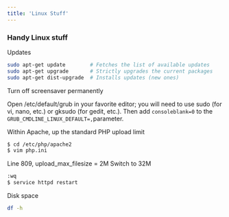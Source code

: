 ```yaml
---
title: 'Linux Stuff'
---
```


### Handy Linux stuff

Updates

```sh
sudo apt-get update        # Fetches the list of available updates
sudo apt-get upgrade       # Strictly upgrades the current packages
sudo apt-get dist-upgrade  # Installs updates (new ones)
```

Turn off screensaver permanently

Open /etc/default/grub in your favorite editor; you will need to use sudo (for vi, nano, etc.) or gksudo (for gedit, etc.). 
Then add `consoleblank=0` to the `GRUB_CMDLINE_LINUX_DEFAULT=,`parameter.

Within Apache, up the standard PHP upload limit

```sh
$ cd /etc/php/apache2
$ vim php.ini
```
Line 809, upload_max_filesize = 2M 
Switch to 32M
```sh
:wq
$ service httpd restart
```

Disk space
```sh
df -h
```
